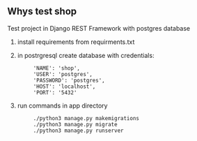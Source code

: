 ## Whys test shop 
Test project in Django REST Framework with postgres database

1. install requirements from requirments.txt

2. in postrgresql create database with credentials:

            'NAME': 'shop',
            'USER': 'postgres',
            'PASSWORD': 'postgres',
            'HOST': 'localhost',
            'PORT': '5432'

3. run commands in app directory 

            ./python3 manage.py makemigrations
            ./python3 manage.py migrate
            ./python3 manage.py runserver





